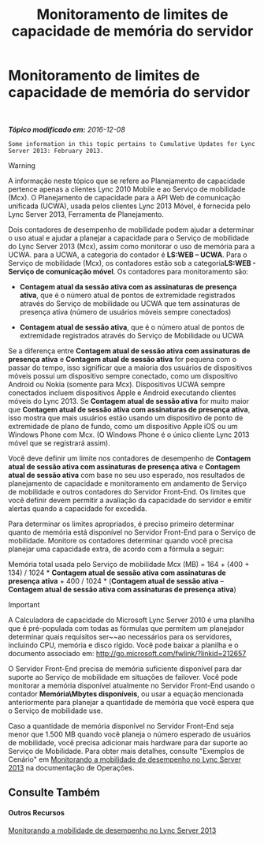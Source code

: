 ﻿---
title: Monitoramento de limites de capacidade de memória do servidor
TOCTitle: Monitoramento de limites de capacidade de memória do servidor
ms:assetid: 1697ea71-6fcf-480d-b4e9-cd79f94d247e
ms:mtpsurl: https://technet.microsoft.com/pt-br/library/Hh689982(v=OCS.15)
ms:contentKeyID: 49305997
ms.date: 12/29/2016
mtps_version: v=OCS.15
ms.translationtype: HT
---

# Monitoramento de limites de capacidade de memória do servidor

 

_**Tópico modificado em:** 2016-12-08_

    Some information in this topic pertains to Cumulative Updates for Lync Server 2013: February 2013.


> [!WARNING]  
> A informação neste tópico que se refere ao Planejamento de capacidade pertence apenas a clientes Lync 2010 Mobile e ao Serviço de mobilidade (Mcx). O Planejamento de capacidade para a API Web de comunicação unificada (UCWA), usada pelos clientes Lync 2013 Móvel, é fornecida pelo Lync Server 2013, Ferramenta de Planejamento.



Dois contadores de desempenho de mobilidade podem ajudar a determinar o uso atual e ajudar a planejar a capacidade para o Serviço de mobilidade do Lync Server 2013 (Mcx), assim como monitorar o uso de memória para a UCWA. para a UCWA, a categoria do contador é **LS:WEB – UCWA**. Para o Serviço de mobilidade (Mcx), os contadores estão sob a categoria**LS:WEB - Serviço de comunicação móvel**. Os contadores para monitoramento são:

  - **Contagem atual da sessão ativa com as assinaturas de presença ativa**, que é o número atual de pontos de extremidade registrados através do Serviço de mobilidade ou UCWA que tem assinaturas de presença ativa (número de usuários móveis sempre conectados)

  - **Contagem atual de sessão ativa**, que é o número atual de pontos de extremidade registrados através do Serviço de Mobilidade ou UCWA

Se a diferença entre **Contagem atual de sessão ativa com assinaturas de presença ativa** e **Contagem atual de sessão ativa** for pequena com o passar do tempo, isso significar que a maioria dos usuários de dispositivos móveis possui um dispositivo sempre conectado, como um dispositivo Android ou Nokia (somente para Mcx). Dispositivos UCWA sempre conectados incluem dispositivos Apple e Android executando clientes móveis do Lync 2013. Se **Contagem atual de sessão ativa** for muito maior que **Contagem atual de sessão ativa com assinaturas de presença ativa**, isso mostra que mais usuários estão usando um dispositivo de ponto de extremidade de plano de fundo, como um dispositivo Apple iOS ou um Windows Phone com Mcx. (O Windows Phone é o único cliente Lync 2013 móvel que se registrará assim).

Você deve definir um limite nos contadores de desempenho de **Contagem atual de sessão ativa com assinaturas de presença ativa** e **Contagem atual de sessão ativa** com base no seu uso esperado, nos resultados de planejamento de capacidade e monitoramento em andamento de Serviço de mobilidade e outros contadores do Servidor Front-End. Os limites que você definir devem permitir a avaliação da capacidade do servidor e emitir alertas quando a capacidade for excedida.

Para determinar os limites apropriados, é preciso primeiro determinar quanto de memória está disponível no Servidor Front-End para o Serviço de mobilidade. Monitore os contadores determinar quando você precisa planejar uma capacidade extra, de acordo com a fórmula a seguir:

Memória total usada pelo Serviço de mobilidade Mcx (MB) = 164 + (400 + 134) / 1024 \* **Contagem atual de sessão ativa com assinaturas de presença ativa** + 400 / 1024 \* (**Contagem atual de sessão ativa** – **Contagem atual de sessão ativa com assinaturas de presença ativa**)

> [!IMPORTANT]  
> A Calculadora de capacidade do Microsoft Lync Server 2010 é uma planilha que é pré-populada com todas as fórmulas que permitem um planejador determinar quais requisitos ser~~ao necessários para os servidores, incluindo CPU, memória e disco rígido. Você pode baixar a planilha e o documento associado em: <a href="http://go.microsoft.com/fwlink/?linkid=212657" class="uri">http://go.microsoft.com/fwlink/?linkid=212657</a>

O Servidor Front-End precisa de memória suficiente disponível para dar suporte ao Serviço de mobilidade em situações de failover. Você pode monitorar a memória disponível atualmente no Servidor Front-End usando o contador **Memória\\Mbytes disponíveis**, ou usar a equação mencionada anteriormente para planejar a quantidade de memória que você espera que o Serviço de mobilidade use.

Caso a quantidade de memória disponível no Servidor Front-End seja menor que 1.500 MB quando você planeja o número esperado de usuários de mobilidade, você precisa adicionar mais hardware para dar suporte ao Serviço de Mobilidade. Para obter mais detalhes, consulte "Exemplos de Cenário" em [Monitorando a mobilidade de desempenho no Lync Server 2013](lync-server-2013-monitoring-mobility-for-performance.md) na documentação de Operações.

## Consulte Também

#### Outros Recursos

[Monitorando a mobilidade de desempenho no Lync Server 2013](lync-server-2013-monitoring-mobility-for-performance.md)

